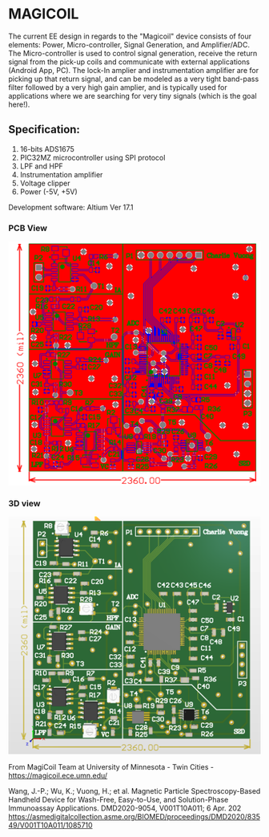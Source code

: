 # MAGICOIL 

The current EE design in regards to the "Magicoil" device consists of four elements: Power, Micro-controller, Signal Generation, and Amplifier/ADC. The Micro-controller is used to control signal generation, receive the return signal from the pick-up coils and communicate with external applications (Android App, PC). The lock-In amplier and instrumentation amplifier are for picking up that return signal, and can be modeled as a very tight band-pass filter followed by a very high gain amplier, and is typically used for applications where we are searching for very tiny signals (which is the goal here!).

## Specification:

1) 16-bits ADS1675
2) PIC32MZ microcontroller using SPI protocol
3) LPF and HPF
4) Instrumentation amplifier
5) Voltage clipper
6) Power (-5V, +5V)


Development software: Altium Ver 17.1

### PCB View
![](PCB.PNG)
### 3D view
![](3D_view.PNG)



From MagiCoil Team at University of Minnesota - Twin Cities - https://magicoil.ece.umn.edu/

Wang, J.-P.; Wu, K.; Vuong, H.; et al. Magnetic Particle Spectroscopy-Based Handheld Device for Wash-Free, 
Easy-to-Use, and Solution-Phase Immunoassay Applications. DMD2020-9054, V001T10A011; 6 Apr. 202
https://asmedigitalcollection.asme.org/BIOMED/proceedings/DMD2020/83549/V001T10A011/1085710
